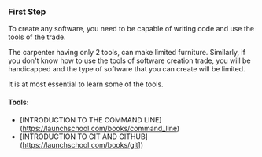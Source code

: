 ### First Step

To create any software, you need to be capable of writing code and use the tools of the trade.  

The carpenter having only 2 tools, can make limited furniture. Similarly, if you don't know how to use the tools of software creation trade, you will be handicapped and the type of software that you can create will be limited.  

It is at most essential to learn some of the tools.  


#### Tools:  
- [INTRODUCTION TO THE COMMAND LINE] (https://launchschool.com/books/command_line)
- [INTRODUCTION TO GIT AND GITHUB] (https://launchschool.com/books/git])
